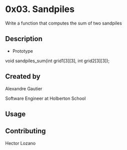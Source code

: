 # 0x03. Sandpiles

Write a function that computes the sum of two sandpiles

## Description

* Prototype

void sandpiles_sum(int grid1[3][3], int grid2[3][3]);

## Created by

Alexandre Gautier

Software Engineer at Holberton School

## Usage

## Contributing

Hector Lozano
